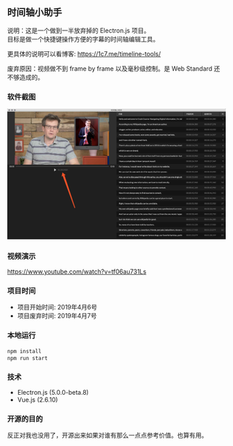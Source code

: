 ## 时间轴小助手
说明：这是一个做到一半放弃掉的 Electron.js 项目。    
目标是做一个快捷键操作方便的字幕的时间轴编辑工具。           

更具体的说明可以看博客: https://1c7.me/timeline-tools/   

废弃原因：视频做不到 frame by frame 以及毫秒级控制。是 Web Standard 还不够造成的。

### 软件截图
![half-built.jpg](./img/half-built.jpg)

### 视频演示
https://www.youtube.com/watch?v=tf06au731Ls


### 项目时间
* 项目开始时间: 2019年4月6号
* 项目废弃时间: 2019年4月7号

### 本地运行
```
npm install
npm run start
```

### 技术
* Electron.js (5.0.0-beta.8)
* Vue.js (2.6.10)

### 开源的目的
反正对我也没用了，开源出来如果对谁有那么一点点参考价值。也算有用。